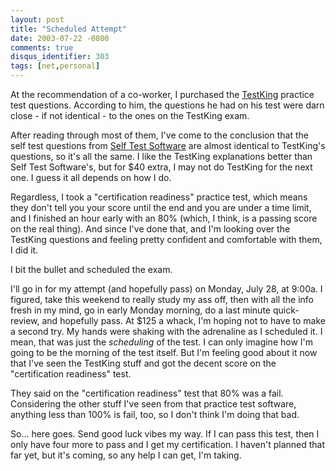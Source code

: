 ```yaml
---
layout: post
title: "Scheduled Attempt"
date: 2003-07-22 -0800
comments: true
disqus_identifier: 303
tags: [net,personal]
---
```

At the recommendation of a co-worker, I purchased the
[TestKing](http://www.testking.com) practice test questions. According
to him, the questions he had on his test were darn close - if not
identical - to the ones on the TestKing exam.

 After reading through most of them, I've come to the conclusion that
the self test questions from [Self Test
Software](http://www.selftestsoftware.com) are almost identical to
TestKing's questions, so it's all the same. I like the TestKing
explanations better than Self Test Software's, but for \$40 extra, I may
not do TestKing for the next one. I guess it all depends on how I do.

 Regardless, I took a "certification readiness" practice test, which
means they don't tell you your score until the end and you are under a
time limit, and I finished an hour early with an 80% (which, I think, is
a passing score on the real thing). And since I've done that, and I'm
looking over the TestKing questions and feeling pretty confident and
comfortable with them, I did it.

 I bit the bullet and scheduled the exam.

 I'll go in for my attempt (and hopefully pass) on Monday, July 28, at
9:00a. I figured, take this weekend to really study my ass off, then
with all the info fresh in my mind, go in early Monday morning, do a
last minute quick-review, and hopefully pass. At \$125 a whack, I'm
hoping not to have to make a second try. My hands were shaking with the
adrenaline as I scheduled it. I mean, that was just the *scheduling* of
the test. I can only imagine how I'm going to be the morning of the test
itself. But I'm feeling good about it now that I've seen the TestKing
stuff and got the decent score on the "certification readiness" test.

 They said on the "certification readiness" test that 80% was a fail.
Considering the other stuff I've seen from that practice test software,
anything less than 100% is fail, too, so I don't think I'm doing that
bad.

 So... here goes. Send good luck vibes my way. If I can pass this test,
then I only have four more to pass and I get my certification. I haven't
planned that far yet, but it's coming, so any help I can get, I'm
taking.
